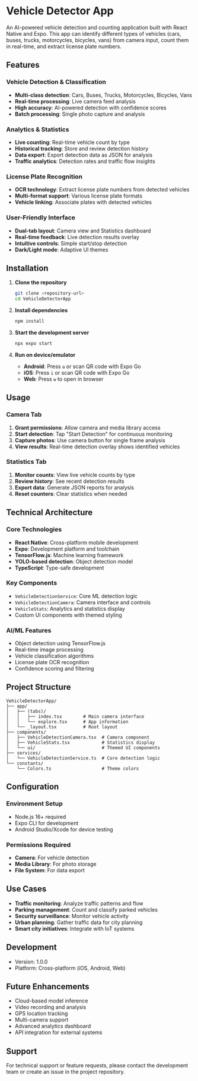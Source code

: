 # Vehicle Detector App

An AI-powered vehicle detection and counting application built with React Native and Expo. This app can identify different types of vehicles (cars, buses, trucks, motorcycles, bicycles, vans) from camera input, count them in real-time, and extract license plate numbers.

## Features

### Vehicle Detection & Classification
- **Multi-class detection**: Cars, Buses, Trucks, Motorcycles, Bicycles, Vans
- **Real-time processing**: Live camera feed analysis
- **High accuracy**: AI-powered detection with confidence scores
- **Batch processing**: Single photo capture and analysis

### Analytics & Statistics
- **Live counting**: Real-time vehicle count by type
- **Historical tracking**: Store and review detection history
- **Data export**: Export detection data as JSON for analysis
- **Traffic analytics**: Detection rates and traffic flow insights

### License Plate Recognition
- **OCR technology**: Extract license plate numbers from detected vehicles
- **Multi-format support**: Various license plate formats
- **Vehicle linking**: Associate plates with detected vehicles

### User-Friendly Interface
- **Dual-tab layout**: Camera view and Statistics dashboard
- **Real-time feedback**: Live detection results overlay
- **Intuitive controls**: Simple start/stop detection
- **Dark/Light mode**: Adaptive UI themes

## Installation

1. **Clone the repository**
   ```bash
   git clone <repository-url>
   cd VehicleDetectorApp
   ```

2. **Install dependencies**
   ```bash
   npm install
   ```

3. **Start the development server**
   ```bash
   npx expo start
   ```

4. **Run on device/emulator**
   - **Android**: Press `a` or scan QR code with Expo Go
   - **iOS**: Press `i` or scan QR code with Expo Go  
   - **Web**: Press `w` to open in browser

## Usage

### Camera Tab
1. **Grant permissions**: Allow camera and media library access
2. **Start detection**: Tap "Start Detection" for continuous monitoring
3. **Capture photos**: Use camera button for single frame analysis
4. **View results**: Real-time detection overlay shows identified vehicles

### Statistics Tab
1. **Monitor counts**: View live vehicle counts by type
2. **Review history**: See recent detection results
3. **Export data**: Generate JSON reports for analysis
4. **Reset counters**: Clear statistics when needed

## Technical Architecture

### Core Technologies
- **React Native**: Cross-platform mobile development
- **Expo**: Development platform and toolchain
- **TensorFlow.js**: Machine learning framework
- **YOLO-based detection**: Object detection model
- **TypeScript**: Type-safe development

### Key Components
- `VehicleDetectionService`: Core ML detection logic
- `VehicleDetectionCamera`: Camera interface and controls
- `VehicleStats`: Analytics and statistics display
- Custom UI components with themed styling

### AI/ML Features
- Object detection using TensorFlow.js
- Real-time image processing
- Vehicle classification algorithms
- License plate OCR recognition
- Confidence scoring and filtering

## Project Structure

```
VehicleDetectorApp/
├── app/
│   ├── (tabs)/
│   │   ├── index.tsx        # Main camera interface
│   │   └── explore.tsx      # App information
│   └── _layout.tsx          # Root layout
├── components/
│   ├── VehicleDetectionCamera.tsx  # Camera component
│   ├── VehicleStats.tsx            # Statistics display
│   └── ui/                         # Themed UI components
├── services/
│   └── VehicleDetectionService.ts  # Core detection logic
└── constants/
    └── Colors.ts                   # Theme colors
```

## Configuration

### Environment Setup
- Node.js 16+ required
- Expo CLI for development
- Android Studio/Xcode for device testing

### Permissions Required
- **Camera**: For vehicle detection
- **Media Library**: For photo storage
- **File System**: For data export

## Use Cases

- **Traffic monitoring**: Analyze traffic patterns and flow
- **Parking management**: Count and classify parked vehicles  
- **Security surveillance**: Monitor vehicle activity
- **Urban planning**: Gather traffic data for city planning
- **Smart city initiatives**: Integrate with IoT systems

## Development

- Version: 1.0.0
- Platform: Cross-platform (iOS, Android, Web)

## Future Enhancements

- Cloud-based model inference
- Video recording and analysis
- GPS location tracking
- Multi-camera support
- Advanced analytics dashboard
- API integration for external systems

## Support

For technical support or feature requests, please contact the development team or create an issue in the project repository.
